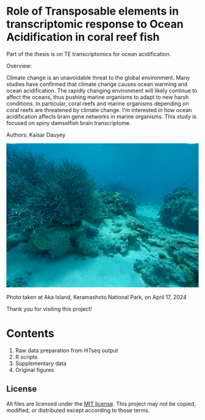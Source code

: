 # Role of Transposable elements in transcriptomic response to Ocean Acidification in coral reef fish
Part of the thesis is on TE transcriptomics for ocean acidification.

Overview:

Climate change is an unavoidable threat to the global environment.
Many studies have confirmed that climate change causes ocean warming and ocean acidification. 
The rapidly changing environment will likely continue to affect the oceans, thus pushing marine organisms to adapt to new harsh conditions. 
In particular, coral reefs and marine organisms depending on coral reefs are threatened by climate change.
I'm interested in how ocean acidification affects brain gene networks in marine organisms.
This study is focused on spiny damselfish brain transcriptome.
 
Authors:
Kaisar Dauyey 

![Coral reef snapshot at the Aka island, Kerama National Park](images/coral-aka-kame.png)


Photo taken at Aka Island, Keramashoto National Park, on April 17, 2024

Thank you for visiting this project!

# Contents

1. Raw data preparation from HTseq output
2. R scripts
3. Supplementary data
4. Original figures


## License
All files are licensed under the [MIT license](http://opensource.org/licenses/MIT). This project may not be copied, modified, or distributed except according to those terms.

